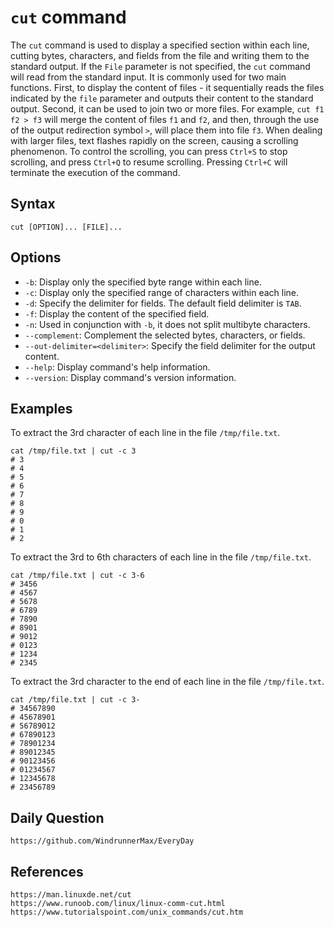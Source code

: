 

# `cut` command
The `cut` command is used to display a specified section within each line, cutting bytes, characters, and fields from the file and writing them to the standard output. If the `File` parameter is not specified, the `cut` command will read from the standard input. It is commonly used for two main functions. First, to display the content of files - it sequentially reads the files indicated by the `file` parameter and outputs their content to the standard output. Second, it can be used to join two or more files. For example, `cut f1 f2 > f3` will merge the content of files `f1` and `f2`, and then, through the use of the output redirection symbol `>`, will place them into file `f3`. When dealing with larger files, text flashes rapidly on the screen, causing a scrolling phenomenon. To control the scrolling, you can press `Ctrl+S` to stop scrolling, and press `Ctrl+Q` to resume scrolling. Pressing `Ctrl+C` will terminate the execution of the command.

## Syntax

```shell
cut [OPTION]... [FILE]...
```

## Options
* `-b`: Display only the specified byte range within each line.
* `-c`: Display only the specified range of characters within each line.
* `-d`: Specify the delimiter for fields. The default field delimiter is `TAB`.
* `-f`: Display the content of the specified field.
* `-n`: Used in conjunction with `-b`, it does not split multibyte characters.
* `--complement`: Complement the selected bytes, characters, or fields.
* `--out-delimiter=<delimiter>`: Specify the field delimiter for the output content.
* `--help`: Display command's help information.
* `--version`: Display command's version information.

## Examples

To extract the 3rd character of each line in the file `/tmp/file.txt`.

```shell
cat /tmp/file.txt | cut -c 3
# 3
# 4
# 5
# 6
# 7
# 8
# 9
# 0
# 1
# 2
```

To extract the 3rd to 6th characters of each line in the file `/tmp/file.txt`.

```shell
cat /tmp/file.txt | cut -c 3-6
# 3456
# 4567
# 5678
# 6789
# 7890
# 8901
# 9012
# 0123
# 1234
# 2345
```

To extract the 3rd character to the end of each line in the file `/tmp/file.txt`.

```shell
cat /tmp/file.txt | cut -c 3-
# 34567890
# 45678901
# 56789012
# 67890123
# 78901234
# 89012345
# 90123456
# 01234567
# 12345678
# 23456789
```

## Daily Question

```
https://github.com/WindrunnerMax/EveryDay
```

## References

```
https://man.linuxde.net/cut
https://www.runoob.com/linux/linux-comm-cut.html
https://www.tutorialspoint.com/unix_commands/cut.htm
```